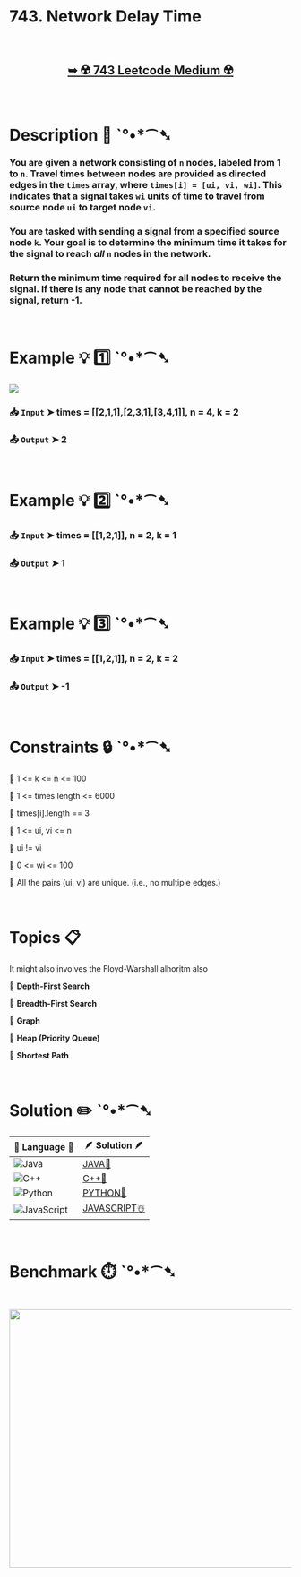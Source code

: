 # 743. Network Delay Time

</br>

<h2 align="center"> 

<a href="https://leetcode.com/problems/network-delay-time/description/"><strong>➥ ☢️ 743 Leetcode Medium ☢️ </strong></a>
</h2>

</br>

# Description 📜 ˋ°•*⁀➷

### You are given a network consisting of `n` nodes, labeled from 1 to `n`. Travel times between nodes are provided as directed edges in the `times` array, where `times[i] = [ui, vi, wi]`. This indicates that a signal takes `wi` units of time to travel from source node `ui` to target node `vi`.

### You are tasked with sending a signal from a specified source node `k`. Your goal is to determine the minimum time it takes for the signal to reach *all* `n` nodes in the network.

### Return the minimum time required for all nodes to receive the signal. If there is any node that cannot be reached by the signal, return -1.

</br>

# Example 💡 1️⃣ ˋ°•*⁀➷

<img src="https://github.com/user-attachments/assets/860fb82b-69af-4780-8b7d-97149be4378c" width="" height=""/>

  ### 📥 `Input`  ➤ times = [[2,1,1],[2,3,1],[3,4,1]], n = 4, k = 2

  ### 📤 `Output`  ➤ 2

</br>

# Example 💡 2️⃣ ˋ°•*⁀➷

  ### 📥 `Input` ➤ times = [[1,2,1]], n = 2, k = 1

  ### 📤 `Output`  ➤ 1

</br>

# Example 💡 3️⃣ ˋ°•*⁀➷

  ### 📥 `Input` ➤ times = [[1,2,1]], n = 2, k = 2

  ### 📤 `Output`  ➤ -1

</br>

# Constraints 🔒 ˋ°•*⁀➷

🔹 1 <= k <= n <= 100 </br>

🔹 1 <= times.length <= 6000 </br>

🔹 times[i].length == 3 </br>

🔹 1 <= ui, vi <= n </br>

🔹 ui != vi </br>

🔹 0 <= wi <= 100 </br>

🔹 All the pairs (ui, vi) are unique. (i.e., no multiple edges.) </br>

</br>

# Topics 📋 

It might also involves the Floyd-Warshall alhoritm also

🔸 **Depth-First Search**  </br>

🔸 **Breadth-First Search**  </br>

🔸 **Graph**  </br>

🔸 **Heap (Priority Queue)**  </br>

🔸 **Shortest Path** </br>

</br>

# Solution ✏️ ˋ°•*⁀➷

| 📒 Language 📒  | 🪶 Solution 🪶 |
| ------------- | ------------- |
|  ![Java](https://img.shields.io/badge/java-%23ED8B00.svg?style=for-the-badge&logo=openjdk&logoColor=white)  | [JAVA🍁](https://github.com/Prakhar-002/LEETCODE/blob/main/%F0%9F%93%9A%20Study%20%F0%9F%8E%A7%20Plan%20%F0%9F%91%A8%F0%9F%8F%BB%E2%80%8D%F0%9F%92%BB/%F0%9F%A9%B5%20NeetCode%20150%20-%20%F0%9F%8D%87%20Blind%2075%20%2B%2075%20problems/%F0%9F%94%AC%20Examine%20Thoroughly%20%F0%9F%A7%AC/12%20Advanced%20Graphs/Day%20%E2%9E%BA%2094%20%F0%9F%A5%A1%20743.%20Network%20Delay%20Time%20%E2%98%83%EF%B8%8F%20%F0%9F%8D%81%20%F0%9F%8D%B0%20%F0%9F%8E%B2/%F0%9F%8D%81JAVA%20-%20743.%20Network%20Delay%20Time.java) |
|  ![C++](https://img.shields.io/badge/c++-%2300599C.svg?style=for-the-badge&logo=c%2B%2B&logoColor=white)  | [C++🎲](https://github.com/Prakhar-002/LEETCODE/blob/main/%F0%9F%93%9A%20Study%20%F0%9F%8E%A7%20Plan%20%F0%9F%91%A8%F0%9F%8F%BB%E2%80%8D%F0%9F%92%BB/%F0%9F%A9%B5%20NeetCode%20150%20-%20%F0%9F%8D%87%20Blind%2075%20%2B%2075%20problems/%F0%9F%94%AC%20Examine%20Thoroughly%20%F0%9F%A7%AC/12%20Advanced%20Graphs/Day%20%E2%9E%BA%2094%20%F0%9F%A5%A1%20743.%20Network%20Delay%20Time%20%E2%98%83%EF%B8%8F%20%F0%9F%8D%81%20%F0%9F%8D%B0%20%F0%9F%8E%B2/%F0%9F%8E%B2CPP%20-%20743.%20Network%20Delay%20Time.cpp)  |
|  ![Python](https://img.shields.io/badge/python-3670A0?style=for-the-badge&logo=python&logoColor=ffdd54)    | [PYTHON🍰](https://github.com/Prakhar-002/LEETCODE/blob/main/%F0%9F%93%9A%20Study%20%F0%9F%8E%A7%20Plan%20%F0%9F%91%A8%F0%9F%8F%BB%E2%80%8D%F0%9F%92%BB/%F0%9F%A9%B5%20NeetCode%20150%20-%20%F0%9F%8D%87%20Blind%2075%20%2B%2075%20problems/%F0%9F%94%AC%20Examine%20Thoroughly%20%F0%9F%A7%AC/12%20Advanced%20Graphs/Day%20%E2%9E%BA%2094%20%F0%9F%A5%A1%20743.%20Network%20Delay%20Time%20%E2%98%83%EF%B8%8F%20%F0%9F%8D%81%20%F0%9F%8D%B0%20%F0%9F%8E%B2/%F0%9F%8D%B0PYTHON%20-%20743.%20Network%20Delay%20Time.py) |
| ![JavaScript](https://img.shields.io/badge/javascript-%23323330.svg?style=for-the-badge&logo=javascript&logoColor=%23F7DF1E)   | [JAVASCRIPT☃️](https://github.com/Prakhar-002/LEETCODE/blob/main/%F0%9F%93%9A%20Study%20%F0%9F%8E%A7%20Plan%20%F0%9F%91%A8%F0%9F%8F%BB%E2%80%8D%F0%9F%92%BB/%F0%9F%A9%B5%20NeetCode%20150%20-%20%F0%9F%8D%87%20Blind%2075%20%2B%2075%20problems/%F0%9F%94%AC%20Examine%20Thoroughly%20%F0%9F%A7%AC/12%20Advanced%20Graphs/Day%20%E2%9E%BA%2094%20%F0%9F%A5%A1%20743.%20Network%20Delay%20Time%20%E2%98%83%EF%B8%8F%20%F0%9F%8D%81%20%F0%9F%8D%B0%20%F0%9F%8E%B2/%E2%98%83%EF%B8%8FJAVASCRIPT%20-%20743.%20Network%20Delay%20Time.js) |

</br>

# Benchmark ⏱️ ˋ°•*⁀➷

<h1  align="center" >

<img src ="https://github.com/user-attachments/assets/69334a97-8bef-4329-8074-332e260caf28" width = "700px" height="462px" />

</h1>
